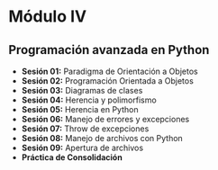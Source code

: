 # Módulo IV

## Programación avanzada en Python

- **Sesión 01:** Paradigma de Orientación a Objetos
- **Sesión 02:** Programación Orientada a Objetos
- **Sesión 03:** Diagramas de clases
- **Sesión 04:** Herencia y polimorfismo
- **Sesión 05:** Herencia en Python
- **Sesión 06:** Manejo de errores y excepciones
- **Sesión 07:** Throw de excepciones
- **Sesión 08:** Manejo de archivos con Python
- **Sesión 09:** Apertura de archivos
- **Práctica de Consolidación**
